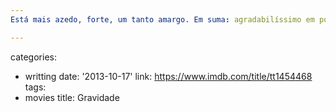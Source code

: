 ```yaml
---
Está mais azedo, forte, um tanto amargo. Em suma: agradabilíssimo em poucas quantidades.

---
```

categories:
- writting
date: '2013-10-17'
link: https://www.imdb.com/title/tt1454468
tags:
- movies
title: Gravidade
